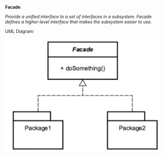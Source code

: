 **Facade**

_Provide a unified interface to a set of interfaces in a subsystem. Facade defines a higher-level interface that makes
the subsystem easier to use._

UML Diagram:

![UML Diagram](facade_uml.png)